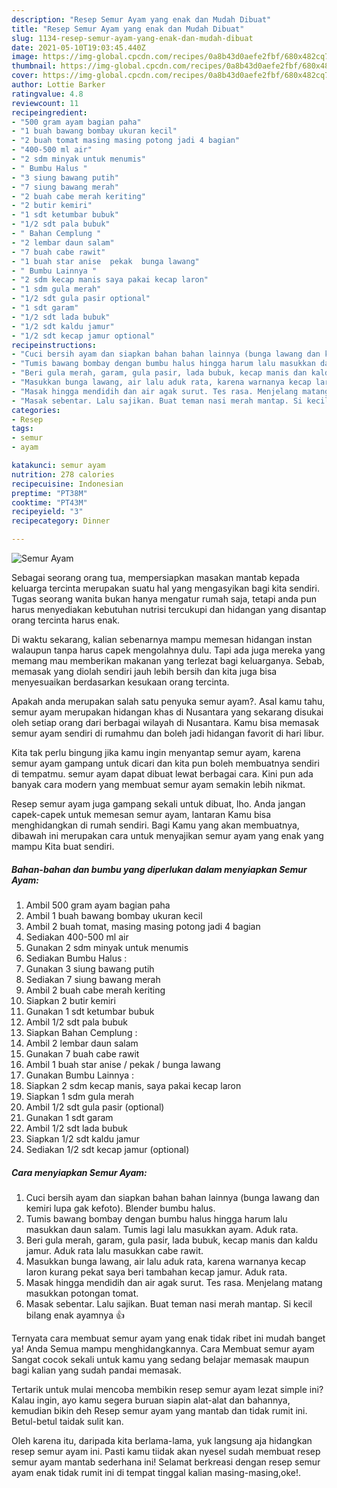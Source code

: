```yaml
---
description: "Resep Semur Ayam yang enak dan Mudah Dibuat"
title: "Resep Semur Ayam yang enak dan Mudah Dibuat"
slug: 1134-resep-semur-ayam-yang-enak-dan-mudah-dibuat
date: 2021-05-10T19:03:45.440Z
image: https://img-global.cpcdn.com/recipes/0a8b43d0aefe2fbf/680x482cq70/semur-ayam-foto-resep-utama.jpg
thumbnail: https://img-global.cpcdn.com/recipes/0a8b43d0aefe2fbf/680x482cq70/semur-ayam-foto-resep-utama.jpg
cover: https://img-global.cpcdn.com/recipes/0a8b43d0aefe2fbf/680x482cq70/semur-ayam-foto-resep-utama.jpg
author: Lottie Barker
ratingvalue: 4.8
reviewcount: 11
recipeingredient:
- "500 gram ayam bagian paha"
- "1 buah bawang bombay ukuran kecil"
- "2 buah tomat masing masing potong jadi 4 bagian"
- "400-500 ml air"
- "2 sdm minyak untuk menumis"
- " Bumbu Halus "
- "3 siung bawang putih"
- "7 siung bawang merah"
- "2 buah cabe merah keriting"
- "2 butir kemiri"
- "1 sdt ketumbar bubuk"
- "1/2 sdt pala bubuk"
- " Bahan Cemplung "
- "2 lembar daun salam"
- "7 buah cabe rawit"
- "1 buah star anise  pekak  bunga lawang"
- " Bumbu Lainnya "
- "2 sdm kecap manis saya pakai kecap laron"
- "1 sdm gula merah"
- "1/2 sdt gula pasir optional"
- "1 sdt garam"
- "1/2 sdt lada bubuk"
- "1/2 sdt kaldu jamur"
- "1/2 sdt kecap jamur optional"
recipeinstructions:
- "Cuci bersih ayam dan siapkan bahan bahan lainnya (bunga lawang dan kemiri lupa gak kefoto). Blender bumbu halus."
- "Tumis bawang bombay dengan bumbu halus hingga harum lalu masukkan daun salam. Tumis lagi lalu masukkan ayam. Aduk rata."
- "Beri gula merah, garam, gula pasir, lada bubuk, kecap manis dan kaldu jamur. Aduk rata lalu masukkan cabe rawit."
- "Masukkan bunga lawang, air lalu aduk rata, karena warnanya kecap laron kurang pekat saya beri tambahan kecap jamur. Aduk rata."
- "Masak hingga mendidih dan air agak surut. Tes rasa. Menjelang matang masukkan potongan tomat."
- "Masak sebentar. Lalu sajikan. Buat teman nasi merah mantap. Si kecil bilang enak ayamnya 👍"
categories:
- Resep
tags:
- semur
- ayam

katakunci: semur ayam 
nutrition: 278 calories
recipecuisine: Indonesian
preptime: "PT38M"
cooktime: "PT43M"
recipeyield: "3"
recipecategory: Dinner

---
```



![Semur Ayam](https://img-global.cpcdn.com/recipes/0a8b43d0aefe2fbf/680x482cq70/semur-ayam-foto-resep-utama.jpg)

Sebagai seorang orang tua, mempersiapkan masakan mantab kepada keluarga tercinta merupakan suatu hal yang mengasyikan bagi kita sendiri. Tugas seorang  wanita bukan hanya mengatur rumah saja, tetapi anda pun harus menyediakan kebutuhan nutrisi tercukupi dan hidangan yang disantap orang tercinta harus enak.

Di waktu  sekarang, kalian sebenarnya mampu memesan hidangan instan walaupun tanpa harus capek mengolahnya dulu. Tapi ada juga mereka yang memang mau memberikan makanan yang terlezat bagi keluarganya. Sebab, memasak yang diolah sendiri jauh lebih bersih dan kita juga bisa menyesuaikan berdasarkan kesukaan orang tercinta. 



Apakah anda merupakan salah satu penyuka semur ayam?. Asal kamu tahu, semur ayam merupakan hidangan khas di Nusantara yang sekarang disukai oleh setiap orang dari berbagai wilayah di Nusantara. Kamu bisa memasak semur ayam sendiri di rumahmu dan boleh jadi hidangan favorit di hari libur.

Kita tak perlu bingung jika kamu ingin menyantap semur ayam, karena semur ayam gampang untuk dicari dan kita pun boleh membuatnya sendiri di tempatmu. semur ayam dapat dibuat lewat berbagai cara. Kini pun ada banyak cara modern yang membuat semur ayam semakin lebih nikmat.

Resep semur ayam juga gampang sekali untuk dibuat, lho. Anda jangan capek-capek untuk memesan semur ayam, lantaran Kamu bisa menghidangkan di rumah sendiri. Bagi Kamu yang akan membuatnya, dibawah ini merupakan cara untuk menyajikan semur ayam yang enak yang mampu Kita buat sendiri.

<!--inarticleads1-->

##### Bahan-bahan dan bumbu yang diperlukan dalam menyiapkan Semur Ayam:

1. Ambil 500 gram ayam bagian paha
1. Ambil 1 buah bawang bombay ukuran kecil
1. Ambil 2 buah tomat, masing masing potong jadi 4 bagian
1. Sediakan 400-500 ml air
1. Gunakan 2 sdm minyak untuk menumis
1. Sediakan  Bumbu Halus :
1. Gunakan 3 siung bawang putih
1. Sediakan 7 siung bawang merah
1. Ambil 2 buah cabe merah keriting
1. Siapkan 2 butir kemiri
1. Gunakan 1 sdt ketumbar bubuk
1. Ambil 1/2 sdt pala bubuk
1. Siapkan  Bahan Cemplung :
1. Ambil 2 lembar daun salam
1. Gunakan 7 buah cabe rawit
1. Ambil 1 buah star anise / pekak / bunga lawang
1. Gunakan  Bumbu Lainnya :
1. Siapkan 2 sdm kecap manis, saya pakai kecap laron
1. Siapkan 1 sdm gula merah
1. Ambil 1/2 sdt gula pasir (optional)
1. Gunakan 1 sdt garam
1. Ambil 1/2 sdt lada bubuk
1. Siapkan 1/2 sdt kaldu jamur
1. Sediakan 1/2 sdt kecap jamur (optional)




<!--inarticleads2-->

##### Cara menyiapkan Semur Ayam:

1. Cuci bersih ayam dan siapkan bahan bahan lainnya (bunga lawang dan kemiri lupa gak kefoto). Blender bumbu halus.
1. Tumis bawang bombay dengan bumbu halus hingga harum lalu masukkan daun salam. Tumis lagi lalu masukkan ayam. Aduk rata.
1. Beri gula merah, garam, gula pasir, lada bubuk, kecap manis dan kaldu jamur. Aduk rata lalu masukkan cabe rawit.
1. Masukkan bunga lawang, air lalu aduk rata, karena warnanya kecap laron kurang pekat saya beri tambahan kecap jamur. Aduk rata.
1. Masak hingga mendidih dan air agak surut. Tes rasa. Menjelang matang masukkan potongan tomat.
1. Masak sebentar. Lalu sajikan. Buat teman nasi merah mantap. Si kecil bilang enak ayamnya 👍




Ternyata cara membuat semur ayam yang enak tidak ribet ini mudah banget ya! Anda Semua mampu menghidangkannya. Cara Membuat semur ayam Sangat cocok sekali untuk kamu yang sedang belajar memasak maupun bagi kalian yang sudah pandai memasak.

Tertarik untuk mulai mencoba membikin resep semur ayam lezat simple ini? Kalau ingin, ayo kamu segera buruan siapin alat-alat dan bahannya, kemudian bikin deh Resep semur ayam yang mantab dan tidak rumit ini. Betul-betul taidak sulit kan. 

Oleh karena itu, daripada kita berlama-lama, yuk langsung aja hidangkan resep semur ayam ini. Pasti kamu tiidak akan nyesel sudah membuat resep semur ayam mantab sederhana ini! Selamat berkreasi dengan resep semur ayam enak tidak rumit ini di tempat tinggal kalian masing-masing,oke!.

